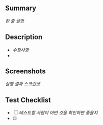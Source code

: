 ## Summary
*한 줄 설명*

## Description
- *수정사항*
-

## Screenshots
*실행 결과 스크린샷*

## Test Checklist
- [ ] *테스트할 사람이 어떤 것을 확인하면 좋을지*
- [ ]
